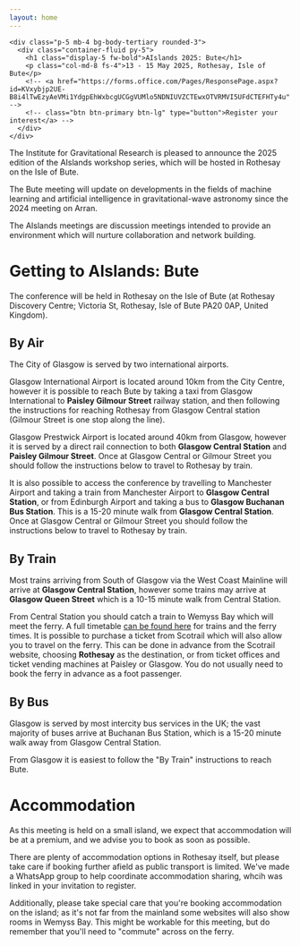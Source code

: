 ```yaml
---
layout: home
---
```



    <div class="p-5 mb-4 bg-body-tertiary rounded-3">
      <div class="container-fluid py-5">
        <h1 class="display-5 fw-bold">AIslands 2025: Bute</h1>
        <p class="col-md-8 fs-4">13 - 15 May 2025, Rothesay, Isle of Bute</p>
        <!-- <a href="https://forms.office.com/Pages/ResponsePage.aspx?id=KVxybjp2UE-B8i4lTwEzyAeVMi1YdgpEhWxbcgUCGgVUMlo5NDNIUVZCTEwxOTVRMVI5UFdCTEFHTy4u" -->
        <!-- class="btn btn-primary btn-lg" type="button">Register your interest</a> -->
      </div>
    </div>

  The Institute for Gravitational Research is pleased to announce the 2025 edition of the AIslands workshop series, which will be hosted in Rothesay on the Isle of Bute.

  The Bute meeting will update on developments in the fields of machine learning and artificial intelligence in gravitational-wave astronomy since the 2024 meeting on Arran.

  The AIslands meetings are discussion meetings intended to provide an environment which will nurture collaboration and network building.

# Getting to AIslands: Bute

The conference will be held in Rothesay on the Isle of Bute (at Rothesay Discovery Centre; Victoria St, Rothesay, Isle of Bute PA20 0AP, United Kingdom).

## By Air

The City of Glasgow is served by two international airports.

Glasgow International Airport is located around 10km from the City Centre, however it is possible to reach Bute by taking a taxi from Glasgow International to **Paisley Gilmour Street** railway station, and then following the instructions for reaching Rothesay from Glasgow Central station (Gilmour Street is one stop along the line).

Glasgow Prestwick Airport is located around 40km from Glasgow, however it is served by a direct rail connection to both **Glasgow Central Station** and **Paisley Gilmour Street**.
Once at Glasgow Central or Gilmour Street you should follow the instructions below to travel to Rothesay by train.

It is also possible to access the conference by travelling to Manchester Airport and taking a train from Manchester Airport to **Glasgow Central Station**, or from Edinburgh Airport and taking a bus to **Glasgow Buchanan Bus Station**. This is a 15-20 minute walk from **Glasgow Central Station**.
Once at Glasgow Central or Gilmour Street you should follow the instructions below to travel to Rothesay by train.

## By Train

Most trains arriving from South of Glasgow via the West Coast Mainline will arrive at **Glasgow Central Station**, however some trains may arrive at **Glasgow Queen Street** which is a 10-15 minute walk from Central Station.

From Central Station you should catch a train to Wemyss Bay which will meet the ferry.
A full timetable [can be found here](https://assets.calmac.co.uk/media/su0phlfn/stt-table-03-wem-rot.pdf) for trains and the ferry times. 
It is possible to purchase a ticket from Scotrail which will also allow you to travel on the ferry. 
This can be done in advance from the Scotrail website, choosing **Rothesay** as the destination, or from ticket offices and ticket vending machines at Paisley or Glasgow.
You do not usually need to book the ferry in advance as a foot passenger.

## By Bus

Glasgow is served by most intercity bus services in the UK; the vast majority of buses arrive at Buchanan Bus Station, which is a 15-20 minute walk away from Glasgow Central Station.

From Glasgow it is easiest to follow the "By Train" instructions to reach Bute.

# Accommodation

As this meeting is held on a small island, we expect that accommodation will be at a premium, and we advise you to book as soon as possible.

There are plenty of accommodation options in Rothesay itself, but please take care if booking further afield as public transport is limited.
We've made a WhatsApp group to help coordinate accommodation sharing, whcih was linked in your invitation to register.

Additionally, please take special care that you're booking accommodation on the island; as it's not far from the mainland some websites will also show rooms in Wemyss Bay. 
This might be workable for this meeting, but do remember that you'll need to "commute" across on the ferry.
